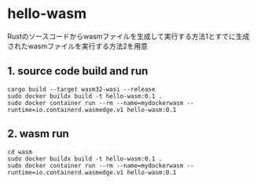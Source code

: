 # hello-wasm

Rustのソースコードからwasmファイルを生成して実行する方法1とすでに生成されたwasmファイルを実行する方法2を用意

## 1. source code build and run

    cargo build --target wasm32-wasi --release
    sudo docker buildx build -t hello-wasm:0.1 .
    sudo docker container run --rm --name=mydockerwasm --runtime=io.containerd.wasmedge.v1 hello-wasm:0.1

## 2. wasm run

    cd wasm
    sudo docker buildx build -t hello-wasm:0.1 .
    sudo docker container run --rm --name=mydockerwasm --runtime=io.containerd.wasmedge.v1 hello-wasm:0.1
